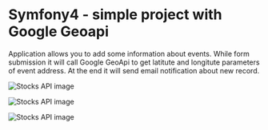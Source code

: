 # Symfony4 - simple project with Google Geoapi

Application allows you to add some information about events. While form submission it will call Google GeoApi to get latitute and longitute parameters of event address. At the end it will send email notification about new record.

![Stocks API image](http://bartekblog.prv.pl/localisation_storage/form.PNG)

![Stocks API image](http://bartekblog.prv.pl/localisation_storage/details.PNG)

![Stocks API image](http://bartekblog.prv.pl/localisation_storage/search.PNG)
